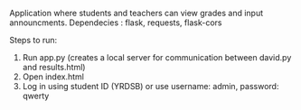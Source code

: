 Application where students and teachers can view grades and input announcments.
Dependecies : flask, requests, flask-cors

Steps to run:
1. Run app.py (creates a local server for communication between david.py and results.html)
2. Open index.html
3. Log in using student ID (YRDSB) or use username: admin, password: qwerty
